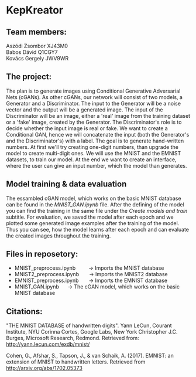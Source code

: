 # KepKreator

## Team members:
Aszódi Zsombor XJ43M0 \
Babos Dávid Q1CGY7 \
Kovács Gergely JWV9WR

## The project:
The plan is to generate images using Conditional Generative Adversarial Nets (cGANs). As other cGANs, our network will consist of two models, a Generator and a Discriminator. The input to the Generator will be a noise vector and the output will be a generated image. The input of the Discriminator will be an image, either a 'real' image from the training dataset or a 'fake' image, created by the Generator. The Discriminator's role is to decide whether the input image is real or fake. We want to create a Conditional GAN, hence we will concatenate the input (both the Generator's and the Discriminator's) with a label. The goal is to generate hand-written numbers. At first we'll try creating one-digit numbers, than upgrade the model to create multi-digit ones. We will use the MNIST and the EMNIST datasets, to train our model. At the end we want to create an interface, where the user can give an input number, which the model than generates.

## Model training & data evaluation
The essambled cGAN model, which works on the basic MNIST database can be found in the *MNIST_GAN.ipynb* file. After the defining of the model you can find the training in the same file under the *Create models and train* subtitle. For evaluation, we saved the model after each epoch and we plotted some generated image examples after the training of the model. Thus you can see, how the model learns after each epoch and can evaluate the created images throughout the training.

## Files in reposetory:
 - MNIST_preprocess.ipynb  &nbsp;&nbsp;&nbsp;&nbsp;&nbsp;&nbsp;&nbsp; -> Imports the MNIST database
 - MNIST2_preprocess.ipynb  &nbsp;&nbsp;&nbsp;&nbsp;&nbsp; -> Imports the MNIST2 database
 - EMNIST_preprocess.ipynb  &nbsp;&nbsp;&nbsp;&nbsp;&nbsp; -> Imports the EMNIST database
 - MNIST_GAN.ipynb &nbsp;&nbsp;&nbsp;&nbsp; -> The cGAN model, which works on the basic MNIST database

## Citations:
"THE MNIST DATABASE of handwritten digits". Yann LeCun, Courant Institute, NYU Corinna Cortes, Google Labs, New York Christopher J.C. Burges, Microsoft Research, Redmond. Retrieved from: http://yann.lecun.com/exdb/mnist/

Cohen, G., Afshar, S., Tapson, J., & van Schaik, A. (2017). EMNIST: an extension of MNIST to handwritten letters. Retrieved from http://arxiv.org/abs/1702.05373



